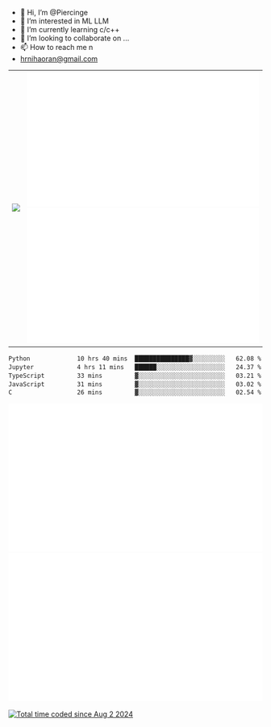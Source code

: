 - 👋 Hi, I’m @Piercinge
- 👀 I’m interested in ML LLM
- 🌱 I’m currently learning c/c++
- 💞️ I’m looking to collaborate on ...
- 📫 How to reach me n
- hrnihaoran@gmail.com

<html>
    <table style="margin-left: auto; margin-right: auto;">
        <tr>
            <td>
<a href="https://wakatime.com"><img src="https://wakatime.com/share/@haoran_ni/48d32ab7-16dd-4d92-9eeb-ae9d66413442.png" /></a>
            </td>
            <td>
                <img src="https://raw.githubusercontent.com/Piercinge/github-stats/master/generated/overview.svg#gh-dark-mode-only" class="dark-mode-only" alt="GitHub Stats Dark Mode">
                <img src="https://raw.githubusercontent.com/Piercinge/github-stats/master/generated/overview.svg#gh-light-mode-only" class="light-mode-only" alt="GitHub Stats Light Mode">
            </td>
        </tr>
    </table>
</html>

<!--START_SECTION:waka-->

```txt
Python             10 hrs 40 mins  ███████████████▓░░░░░░░░░   62.08 %
Jupyter            4 hrs 11 mins   ██████░░░░░░░░░░░░░░░░░░░   24.37 %
TypeScript         33 mins         ▓░░░░░░░░░░░░░░░░░░░░░░░░   03.21 %
JavaScript         31 mins         ▓░░░░░░░░░░░░░░░░░░░░░░░░   03.02 %
C                  26 mins         ▓░░░░░░░░░░░░░░░░░░░░░░░░   02.54 %
```

<!--END_SECTION:waka-->

![](https://raw.githubusercontent.com/Piercinge/github-stats/master/generated/overview.svg#gh-dark-mode-only)
![](https://raw.githubusercontent.com/Piercinge/github-stats/master/generated/overview.svg#gh-light-mode-only)



<a href="https://wakatime.com/@2e7a1580-9a6c-4340-8b70-5b56364a5d8c"><img src="https://wakatime.com/badge/user/2e7a1580-9a6c-4340-8b70-5b56364a5d8c.svg" alt="Total time coded since Aug 2 2024" /></a>
